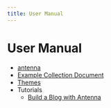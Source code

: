 ```yaml
---
title: User Manual
---
```


# User Manual

- [antenna](antenna.1.md)
- [Example Collection Document](example.txt)
- [Themes](antenna-themes.5.md)
- Tutorials
  - [Build a Blog with Antenna](Build_a_Blog_with_Antenna_App.md)
